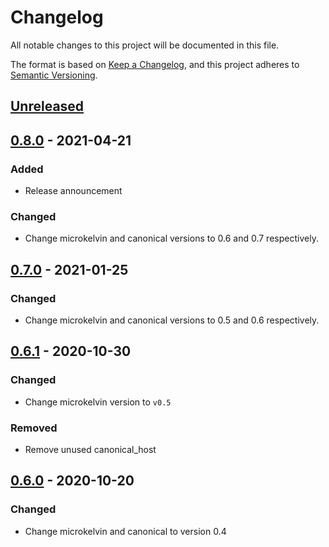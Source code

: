 # Changelog

All notable changes to this project will be documented in this file.

The format is based on [Keep a Changelog](https://keepachangelog.com/en/1.0.0/),
and this project adheres to [Semantic Versioning](https://semver.org/spec/v2.0.0.html).

## [Unreleased]

## [0.8.0] - 2021-04-21

### Added
- Release announcement

### Changed
- Change microkelvin and canonical versions to 0.6 and 0.7 respectively.

## [0.7.0] - 2021-01-25

### Changed
- Change microkelvin and canonical versions to 0.5 and 0.6 respectively.

## [0.6.1] - 2020-10-30

### Changed
- Change microkelvin version to `v0.5`

### Removed
- Remove unused canonical_host

## [0.6.0] - 2020-10-20
### Changed
- Change microkelvin and canonical to version 0.4

[Unreleased]: https://github.com/dusk-network/nstack/compare/v-0.8.0...HEAD
[0.8.0]: https://github.com/dusk-network/nstack/compare/v0.7.0...v0.8.0
[0.7.0]: https://github.com/dusk-network/nstack/compare/v0.6.1...v0.7.0
[0.6.1]: https://github.com/dusk-network/nstack/compare/v0.6.0...v0.6.1
[0.6.0]: https://github.com/dusk-network/nstack/releases/tag/v0.6.0

